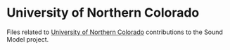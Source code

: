 # University of Northern Colorado

Files related to [University of Northern Colorado](http://library.unco.edu) contributions to the Sound Model project.
